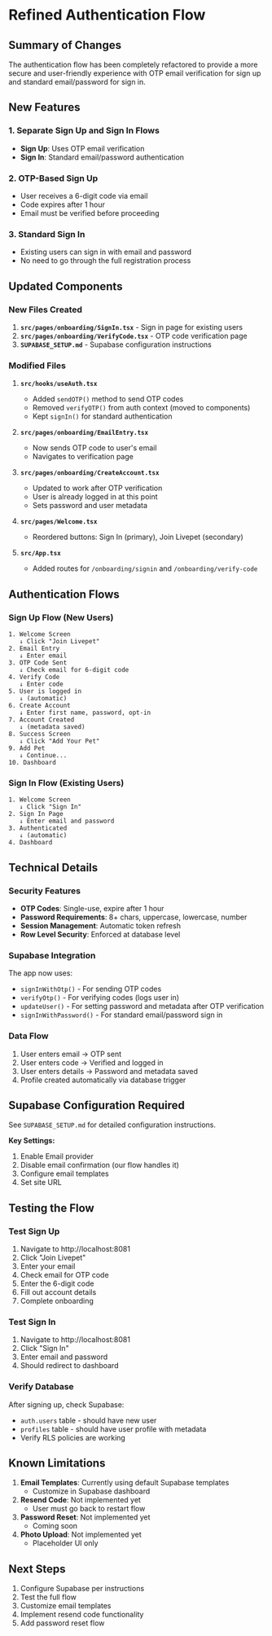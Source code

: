 # Refined Authentication Flow

## Summary of Changes

The authentication flow has been completely refactored to provide a more secure and user-friendly experience with OTP email verification for sign up and standard email/password for sign in.

## New Features

### 1. **Separate Sign Up and Sign In Flows**
- **Sign Up**: Uses OTP email verification
- **Sign In**: Standard email/password authentication

### 2. **OTP-Based Sign Up**
- User receives a 6-digit code via email
- Code expires after 1 hour
- Email must be verified before proceeding

### 3. **Standard Sign In**
- Existing users can sign in with email and password
- No need to go through the full registration process

## Updated Components

### New Files Created
1. **`src/pages/onboarding/SignIn.tsx`** - Sign in page for existing users
2. **`src/pages/onboarding/VerifyCode.tsx`** - OTP code verification page
3. **`SUPABASE_SETUP.md`** - Supabase configuration instructions

### Modified Files
1. **`src/hooks/useAuth.tsx`**
   - Added `sendOTP()` method to send OTP codes
   - Removed `verifyOTP()` from auth context (moved to components)
   - Kept `signIn()` for standard authentication

2. **`src/pages/onboarding/EmailEntry.tsx`**
   - Now sends OTP code to user's email
   - Navigates to verification page

3. **`src/pages/onboarding/CreateAccount.tsx`**
   - Updated to work after OTP verification
   - User is already logged in at this point
   - Sets password and user metadata

4. **`src/pages/Welcome.tsx`**
   - Reordered buttons: Sign In (primary), Join Livepet (secondary)

5. **`src/App.tsx`**
   - Added routes for `/onboarding/signin` and `/onboarding/verify-code`

## Authentication Flows

### Sign Up Flow (New Users)
```
1. Welcome Screen
   ↓ Click "Join Livepet"
2. Email Entry
   ↓ Enter email
3. OTP Code Sent
   ↓ Check email for 6-digit code
4. Verify Code
   ↓ Enter code
5. User is logged in
   ↓ (automatic)
6. Create Account
   ↓ Enter first name, password, opt-in
7. Account Created
   ↓ (metadata saved)
8. Success Screen
   ↓ Click "Add Your Pet"
9. Add Pet
   ↓ Continue...
10. Dashboard
```

### Sign In Flow (Existing Users)
```
1. Welcome Screen
   ↓ Click "Sign In"
2. Sign In Page
   ↓ Enter email and password
3. Authenticated
   ↓ (automatic)
4. Dashboard
```

## Technical Details

### Security Features
- **OTP Codes**: Single-use, expire after 1 hour
- **Password Requirements**: 8+ chars, uppercase, lowercase, number
- **Session Management**: Automatic token refresh
- **Row Level Security**: Enforced at database level

### Supabase Integration
The app now uses:
- `signInWithOtp()` - For sending OTP codes
- `verifyOtp()` - For verifying codes (logs user in)
- `updateUser()` - For setting password and metadata after OTP verification
- `signInWithPassword()` - For standard email/password sign in

### Data Flow
1. User enters email → OTP sent
2. User enters code → Verified and logged in
3. User enters details → Password and metadata saved
4. Profile created automatically via database trigger

## Supabase Configuration Required

See `SUPABASE_SETUP.md` for detailed configuration instructions.

**Key Settings:**
1. Enable Email provider
2. Disable email confirmation (our flow handles it)
3. Configure email templates
4. Set site URL

## Testing the Flow

### Test Sign Up
1. Navigate to http://localhost:8081
2. Click "Join Livepet"
3. Enter your email
4. Check email for OTP code
5. Enter the 6-digit code
6. Fill out account details
7. Complete onboarding

### Test Sign In
1. Navigate to http://localhost:8081
2. Click "Sign In"
3. Enter email and password
4. Should redirect to dashboard

### Verify Database
After signing up, check Supabase:
- `auth.users` table - should have new user
- `profiles` table - should have user profile with metadata
- Verify RLS policies are working

## Known Limitations

1. **Email Templates**: Currently using default Supabase templates
   - Customize in Supabase dashboard
2. **Resend Code**: Not implemented yet
   - User must go back to restart flow
3. **Password Reset**: Not implemented yet
   - Coming soon
4. **Photo Upload**: Not implemented yet
   - Placeholder UI only

## Next Steps

1. Configure Supabase per instructions
2. Test the full flow
3. Customize email templates
4. Implement resend code functionality
5. Add password reset flow

